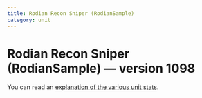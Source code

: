 ```yaml
---
title: Rodian Recon Sniper (RodianSample)
category: unit
---
```


# Rodian Recon Sniper (RodianSample) — version 1098

You can read an [explanation  of the various unit stats](unitexplained.md).

